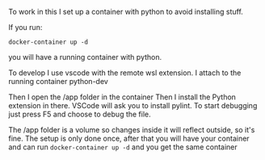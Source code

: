 To work in this I set up a container with python to avoid installing stuff.

If you run:

`docker-container up -d`

you will have a running container with python. 

To develop I use vscode with the remote wsl extension. I attach to the running container python-dev

Then I open the /app folder in the container
Then I install the Python extension in there. VSCode will ask you to install pylint. To start debugging just press F5 and 
choose to debug the file.

The /app folder is a volume so changes inside it will reflect outside, so it's fine. The setup is only done once,
after that you will have your container and can run `docker-container up -d` and you get the same container